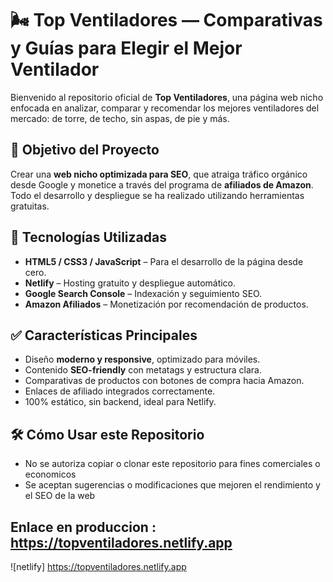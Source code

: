 # 🌬️ Top Ventiladores — Comparativas y Guías para Elegir el Mejor Ventilador

Bienvenido al repositorio oficial de **Top Ventiladores**, una página web nicho enfocada en analizar, comparar y recomendar los mejores ventiladores del mercado: de torre, de techo, sin aspas, de pie y más.

## 🚀 Objetivo del Proyecto

Crear una **web nicho optimizada para SEO**, que atraiga tráfico orgánico desde Google y monetice a través del programa de **afiliados de Amazon**. Todo el desarrollo y despliegue se ha realizado utilizando herramientas gratuitas.

## 🔧 Tecnologías Utilizadas

- **HTML5 / CSS3 / JavaScript** – Para el desarrollo de la página desde cero.
- **Netlify** – Hosting gratuito y despliegue automático.
- **Google Search Console** – Indexación y seguimiento SEO.
- **Amazon Afiliados** – Monetización por recomendación de productos.

## ✅ Características Principales

- Diseño **moderno y responsive**, optimizado para móviles.
- Contenido **SEO-friendly** con metatags y estructura clara.
- Comparativas de productos con botones de compra hacia Amazon.
- Enlaces de afiliado integrados correctamente.
- 100% estático, sin backend, ideal para Netlify.

## 🛠️ Cómo Usar este Repositorio
- No se autoriza copiar o clonar este repositorio para fines comerciales o economicos
- Se aceptan sugerencias o modificaciones que mejoren el rendimiento y el SEO de la web

## Enlace en produccion : https://topventiladores.netlify.app

![netlify] https://topventiladores.netlify.app
